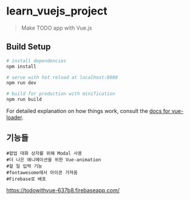 # learn_vuejs_project

> Make TODO app with Vue.js

## Build Setup

```bash
# install dependencies
npm install

# serve with hot reload at localhost:8080
npm run dev

# build for production with minification
npm run build
```

For detailed explanation on how things work, consult the [docs for vue-loader](http://vuejs.github.io/vue-loader).

## 기능들

```
#팝업 대화 상자를 위해 Modal 사용
#더 나은 애니메이션을 위한 Vue-animation
#할 일 입력 기능
#fontawesome에서 아이콘 가져옴
#Firebase로 배포
```
https://todowithvue-637b8.firebaseapp.com/

